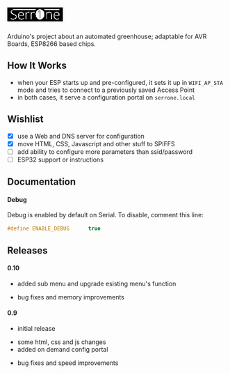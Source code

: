 # ![SerrOne](https://raw.githubusercontent.com/claudio-perrotta/SerrOne/master/SerrOne/data/logo.bmp)
Arduino's project about an automated greenhouse; adaptable for AVR Boards, ESP8266 based chips.

## How It Works
- when your ESP starts up and pre-configured, it sets it up in `WIFI_AP_STA` mode and tries to connect to a previously saved Access Point
- in both cases, it serve a configuration portal on `serrone.local`

## Wishlist
- [x] use a Web and DNS server for configuration
- [x] move HTML, CSS, Javascript and other stuff to SPIFFS
- [ ] add ability to configure more parameters than ssid/password
- [ ] ESP32 support or instructions

## Documentation

#### Debug
Debug is enabled by default on Serial. To disable, comment this line:
```cpp
#define ENABLE_DEBUG      true
```

## Releases
#### 0.10
+ added sub menu and upgrade esisting menu's function
- bug fixes and memory improvements

#### 0.9
* initial release
+ some html, css and js changes
+ added on demand config portal
- bug fixes and speed improvements
